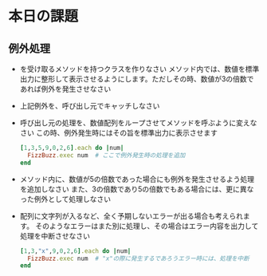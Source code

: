 # 本日の課題

## 例外処理

* を受け取るメソッドを持つクラスを作りなさい
  メソッド内では、数値を標準出力に整形して表示させるようにします。ただしその時、数値が3の倍数であれば例外を発生させなさい

* 上記例外を、呼び出し元でキャッチしなさい

* 呼び出し元の処理を、数値配列をループさせてメソッドを呼ぶように変えなさい
  この時、例外発生時にはその旨を標準出力に表示させます
  
  ~~~ruby
  [1,3,5,9,0,2,6].each do |num|
    FizzBuzz.exec num  # ここで例外発生時の処理を追加
  end
  ~~~

* メソッド内に、数値が5の倍数であった場合にも例外を発生させるよう処理を追加しなさい
  また、3の倍数であり5の倍数でもある場合には、更に異なった例外として処理しなさい

* 配列に文字列が入るなど、全く予期しないエラーが出る場合も考えられます。
  そのようなエラーはまた別に処理し、その場合はエラー内容を出力して処理を中断させなさい

  ~~~ruby
  [1,3,"x",9,0,2,6].each do |num|
    FizzBuzz.exec num  # "x"の際に発生するであろうエラー時には、処理を中断
  end
  ~~~
